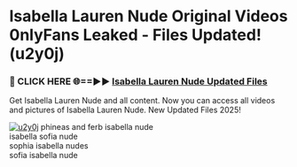 # Isabella Lauren Nude Original Videos 0nlyFans Leaked - Files Updated! (u2y0j)

<h3>🔴 CLICK HERE 🌐==►► <a href="https://tinyurl.com/yrmya6cz" rel="nofollow">Isabella Lauren Nude Updated Files</a></h3>

Get Isabella Lauren Nude and all content. Now you can access all videos and pictures of Isabella Lauren Nude. New Updated Files 2025!

[![u2y0j](https://i.imgur.com/FMdXYCs.gif)](https://tinyurl.com/yrmya6cz)
phineas and ferb isabella nude<br>
isabella sofia nude<br>
sophia isabella nudes<br>
sofia isabella nude